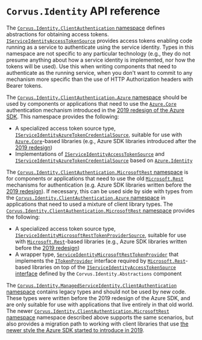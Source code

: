 # `Corvus.Identity` API reference

The [`Corvus.Identity.ClientAuthentication` namespace](xref:Corvus.Identity.ClientAuthentication) defines abstractions for obtaining access tokens. [`IServiceIdentityAccessTokenSource`](xref:Corvus.Identity.ClientAuthentication.IServiceIdentityAccessTokenSource) provides access tokens enabling code running as a service to authenticate using the service identity. Types in this namespace are not specific to any particular technology (e.g., they do not presume anything about how a service identity is implemented, nor how the tokens will be used). Use this when writing components that need to authenticate as the running service, when you don't want to commit to any mechanism more specific than the use of HTTP Authorization headers with Bearer tokens.

The [`Corvus.Identity.ClientAuthentication.Azure` namespace](xref:Corvus.Identity.ClientAuthentication.Azure) should be used by components or applications that need to use the [`Azure.Core`](xref:Azure.Core) authentication mechanism introduced in the [2019 redesign of the Azure SDK](xref:azure-sdk-2019-rewrite). This namespace provides the following:

* A specialized access token source type, [`IServiceIdentityAzureTokenCredentialSource`](xref:Corvus.Identity.ClientAuthentication.Azure.IServiceIdentityAzureTokenCredentialSource), suitable for use with [`Azure.Core`](xref:Azure.Core)-based libraries (e.g., Azure SDK libraries introduced after the [2019 redesign](xref:azure-sdk-2019-rewrite))
* Implementations of [`IServiceIdentityAccessTokenSource`](xref:Corvus.Identity.ClientAuthentication.IServiceIdentityAccessTokenSource) and [`IServiceIdentityAzureTokenCredentialSource`](xref:Corvus.Identity.ClientAuthentication.Azure.IServiceIdentityAzureTokenCredentialSource) based on [`Azure.Identity`](xref:Azure.Identity)

The [`Corvus.Identity.ClientAuthentication.MicrosoftRest` namespace](xref:Corvus.Identity.ClientAuthentication.MicrosoftRest) is for components or applications that need to use the old [`Microsoft.Rest`](xref:Microsoft.Rest) mechanisms for authentication (e.g. Azure SDK libraries written before the [2019 redesign](xref:azure-sdk-2019-rewrite)). If necessary, this can be used side by side with types from the [`Corvus.Identity.ClientAuthentication.Azure` namespace](xref:Corvus.Identity.ClientAuthentication.Azure) in applications that need to used a mixture of client library types. The [`Corvus.Identity.ClientAuthentication.MicrosoftRest` namespace](xref:Corvus.Identity.ClientAuthentication.MicrosoftRest) provides the following:

* A specialized access token source type, [`IServiceIdentityMicrosoftRestTokenProviderSource`](xref:Corvus.Identity.ClientAuthentication.MicrosoftRest.IServiceIdentityMicrosoftRestTokenProviderSource), suitable for use with [`Microsoft.Rest`](xref:Microsoft.Rest)-based libraries (e.g., Azure SDK libraries written before the [2019 redesign](xref:azure-sdk-2019-rewrite))
* A wrapper type, [`ServiceIdentityMicrosoftRestTokenProvider`](xref:Corvus.Identity.ClientAuthentication.MicrosoftRest.ServiceIdentityMicrosoftRestTokenProvider) that implements the [`ITokenProvider`](xref:Microsoft.Rest.ITokenProvider) interface required by [`Microsoft.Rest`](xref:Microsoft.Rest)-based libraries on top of the [`IServiceIdentityAccessTokenSource` interface](xref:Corvus.Identity.ClientAuthentication.IServiceIdentityAccessTokenSource) defined by the `Corvus.Identity.Abstractions` component

The [`Corvus.Identity.ManagedServiceIdentity.ClientAuthentication` namespace](xref:Corvus.Identity.ManagedServiceIdentity.ClientAuthentication) contains legacy types and should not be used by new code. These types were written before the 2019 redesign of the Azure SDK, and are only suitable for use with applications that live entirely in that old world. The newer [`Corvus.Identity.ClientAuthentication.MicrosoftRest` namespace](xref:Corvus.Identity.ClientAuthentication.MicrosoftRest) namespace described above supports the same scenarios, but also provides a migration path to working with client libraries that use [the newer style the Azure SDK started to introduce in 2019](xref:azure-sdk-2019-rewrite).